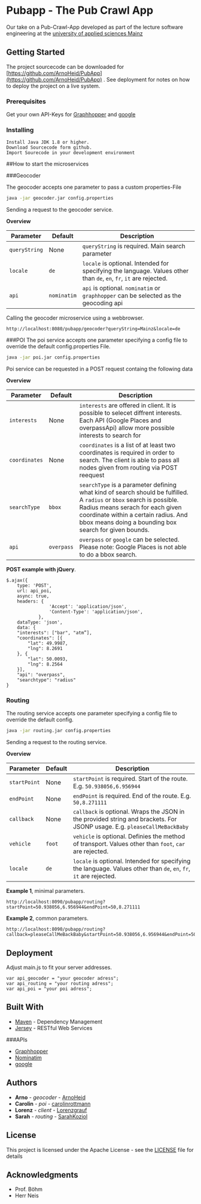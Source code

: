 # Pubapp - The Pub Crawl App

Our take on a Pub-Crawl-App developed as part of the lecture software engineering at the [university of applied sciences Mainz](https://www.hs-mainz.de/) 

## Getting Started

The project sourcecode can be downloaded for [https://github.com/ArnoHeid/PubApp](https://github.com/ArnoHeid/PubApp) . See deployment for notes on how to deploy the project on a live system.

### Prerequisites

Get your own API-Keys for [Graphhopper](https://graphhopper.com/#pricing) and [google](https://developers.google.com/places/web-service/?hl=de)

### Installing

```
Install Java JDK 1.8 or higher.
Download Sourcecode form github.
Import Sourecode in your development environment
```

##How to start the microservices

###Geocoder

The geocoder accepts one parameter to pass a custom properties-File

```bash
java -jar geocoder.jar config.properties
```

Sending a request to the geocoder service.

**Overview**

| Parameter | Default | Description
| --- | --- | --- |
| `queryString` | None | `queryString` is required. Main search parameter |
| `locale` | `de` | `locale` is optional. Intended for specifying the language. Values other than `de`, `en`, `fr`, `it` are rejected. |
| `api` | `nominatim` | `api` is optional. `nominatim` or `graphhopper` can be selected as the geocoding api |


Calling the geocoder microservice using a webbrowser.

```
http://localhost:8080/pubapp/geocoder?queryString=Mainz&locale=de
```

###POI
The poi service accepts one parameter specifying a config file to override the default config.properties File.

```bash
java -jar poi.jar config.properties
```

Poi service can be requested in a POST request containg the following data

**Overview**

| Parameter | Default | Description
| --- | --- | --- |
| `interests` | None | `interests` are offered in client. It is possible  to selecet diffrent interests. Each API (Google Places and overpassApi) allow more possible interests to search for|
| `coordinates` | None |`coordinates` is a list of at least two coordinates is required in order to search. The client is able to pass all nodes given from routing via POST reequest|
| `searchType` | `bbox`| `searchType` is a parameter defining what kind of search should be fulfilled. A `radius` or `bbox` search is possible. Radius means serach for each given coordinate within a certain radius. And bbox means doing a bounding box search for given bounds.|
| `api` | `overpass` | `overpass` or `google` can be selected. Please note: Google Places is not able to do a bbox search. |

**POST example with jQuery**.


```
$.ajax({														
    type: 'POST',
    url: api_poi,
    async: true,
    headers: {	
				'Accept': 'application/json',
				'Content-Type': 'application/json',
			},
	dataType: 'json',
	data: {
	"interests": ["bar", "atm”],
	"coordinates": [{
		"lat": 49.9987,
		"lng": 8.2691
	}, {
		"lat": 50.0093,
		"lng": 8.2564
	}],
	"api": "overpass",
	"searchtype": "radius"
}
```

### Routing

The routing service accepts one parameter specifying a config file to override the default config.

```bash
java -jar routing.jar config.properties
```

Sending a request to the routing service.

**Overview**

| Parameter | Default | Description
| --- | --- | --- |
| `startPoint` | None | `startPoint` is required. Start of the route. E.g. `50.938056,6.956944` |
| `endPoint` | None | `endPoint` is required. End of the route. E.g. `50,8.271111` |
| `callback` | None | `callback` is optional. Wraps the JSON in the provided string and brackets. For JSONP usage. E.g. `pleaseCallMeBackBaby` |
| `vehicle` | `foot` | `vehicle` is optional. Definies the method of transport. Values other than `foot`, `car` are rejected. |
| `locale` | `de` | `locale` is optional. Intended for specifying the language. Values other than `de`, `en`, `fr`, `it` are rejected. |

**Example 1**, minimal parameters.

```
http://localhost:8090/pubapp/routing?startPoint=50.938056,6.956944&endPoint=50,8.271111
```

**Example 2**, common parameters.

```
http://localhost:8090/pubapp/routing?callback=pleaseCallMeBackBaby&startPoint=50.938056,6.956944&endPoint=50,8.271111&locale=de&vehicle=car
```

## Deployment

Adjust main.js to fit your server addresses.

```
var api_geocoder = "your geocoder adress";
var api_routing = "your routing adress";
var api_poi = "your poi adress";
```

## Built With

* [Maven](https://maven.apache.org/) - Dependency Management
* [Jersey](https://jersey.java.net/) - RESTful Web Services

###APIs

* [Graphhopper](https://graphhopper.com/)
* [Nominatim](http://nominatim.openstreetmap.org/)
* [google](http://www.google.de/)



## Authors

* **Arno** - *geocoder* - [ArnoHeid](https://github.com/ArnoHeid)
* **Carolin** - *poi* - [carolinrottmann](https://github.com/carolinrottmann)
* **Lorenz** - *client* - [Lorenzgrauf](https://github.com/Lorenzgrauf)
* **Sarah** - *routing* - [SarahKoziol](https://github.com/SarahKoziol)

## License

This project is licensed under the Apache License - see the [LICENSE](LICENSE) file for details

## Acknowledgments

* Prof. Böhm 
* Herr Neis


